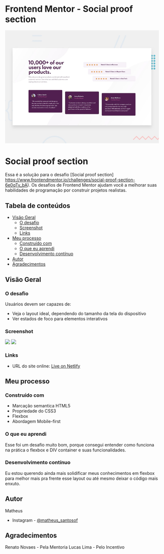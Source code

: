 # Frontend Mentor - Social proof section

![Design preview for the Social proof section coding challenge](./design/desktop-preview.jpg)

# Social proof section

Essa é a solução para o desafio [Social proof section] https://www.frontendmentor.io/challenges/social-proof-section-6e0qTv_bA). Os desafios de Frontend Mentor ajudam você a melhorar suas habilidades de programação por construir projetos realistas.

## Tabela de conteúdos

- [Visão Geral](#visao-geral)
  - [O desafio](#o-desafio)
  - [Screenshot](#screenshot)
  - [Links](#links)
- [Meu processo](#meu-processo)
  - [Construído com](#construido-com)
  - [O que eu aprendi](#o-que-eu-aprendi)
  - [Desenvolvimento contínuo](#desenvolvimento-continuo)
- [Autor](#autor)
- [Agradecimentos](#agradecimentos)

## Visão Geral

### O desafio

Usuários devem ser capazes de:

- Veja o layout ideal, dependendo do tamanho da tela do dispositivo
- Ver estados de foco para elementos interativos

### Screenshot

![](./assets/screenshots/desktop.png)
![](./assets/screenshots/mobile.png)

### Links

- URL do site online: [Live on Netlify](https://elastic-swanson-8c86b9.netlify.app/)

## Meu processo

### Construído com

- Marcação semantica HTML5
- Propriedade do CSS3
- Flexbox
- Abordagem Mobile-first

### O que eu aprendi

Esse foi um desafio muito bom, porque consegui entender como funciona na prática o flexbox e DIV container e suas funcionalidades. 

### Desenvolvimento contínuo

Eu estou querendo ainda mais solidificar meus conhecimentos em flexbox para melhor mais pra frente esse layout ou até mesmo deixar o código mais enxuto.

## Autor

Matheus

- Instagram - [@matheus_santosof](https://www.instagram.com/matheus_santosof/)

## Agradecimentos

Renato Novaes - Pela Mentoria
Lucas Lima - Pelo Incentivo